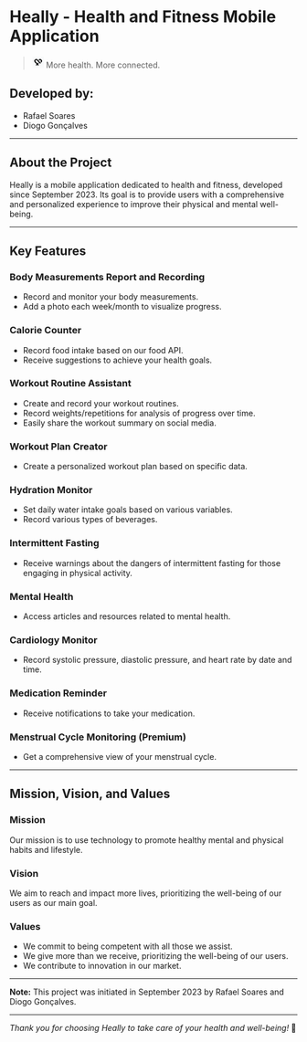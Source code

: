 # Heally - Health and Fitness Mobile Application
> <img src="./github//icon.png" alt="Heally Logo" width="20" height="20"> More health. More connected.


## Developed by:
- Rafael Soares
- Diogo Gonçalves

---

## About the Project

Heally is a mobile application dedicated to health and fitness, developed since September 2023. Its goal is to provide users with a comprehensive and personalized experience to improve their physical and mental well-being.

---

## Key Features

### Body Measurements Report and Recording

- Record and monitor your body measurements.
- Add a photo each week/month to visualize progress.

### Calorie Counter

- Record food intake based on our food API.
- Receive suggestions to achieve your health goals.

### Workout Routine Assistant

- Create and record your workout routines.
- Record weights/repetitions for analysis of progress over time.
- Easily share the workout summary on social media.

### Workout Plan Creator

- Create a personalized workout plan based on specific data.

### Hydration Monitor

- Set daily water intake goals based on various variables.
- Record various types of beverages.

### Intermittent Fasting

- Receive warnings about the dangers of intermittent fasting for those engaging in physical activity.

### Mental Health

- Access articles and resources related to mental health.

### Cardiology Monitor

- Record systolic pressure, diastolic pressure, and heart rate by date and time.

### Medication Reminder

- Receive notifications to take your medication.

### Menstrual Cycle Monitoring (Premium)

- Get a comprehensive view of your menstrual cycle.

---

## Mission, Vision, and Values

### Mission

Our mission is to use technology to promote healthy mental and physical habits and lifestyle.

### Vision

We aim to reach and impact more lives, prioritizing the well-being of our users as our main goal.

### Values

- We commit to being competent with all those we assist.
- We give more than we receive, prioritizing the well-being of our users.
- We contribute to innovation in our market.

---

**Note:** This project was initiated in September 2023 by Rafael Soares and Diogo Gonçalves.

---

*Thank you for choosing Heally to take care of your health and well-being!* 🌟
